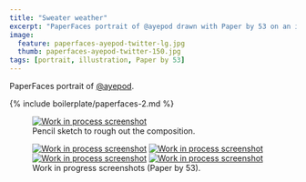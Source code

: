 ```yaml
---
title: "Sweater weather"
excerpt: "PaperFaces portrait of @ayepod drawn with Paper by 53 on an iPad."
image: 
  feature: paperfaces-ayepod-twitter-lg.jpg
  thumb: paperfaces-ayepod-twitter-150.jpg
tags: [portrait, illustration, Paper by 53]
---
```


PaperFaces portrait of [@ayepod](http://twitter.com/ayepod).

{% include boilerplate/paperfaces-2.md %}

<figure>
	<a href="{{ site.url }}/assets/images/paperfaces-ayepod-process-1-lg.jpg"><img src="{{ site.url }}/assets/images/paperfaces-ayepod-process-1-750.jpg" alt="Work in process screenshot"></a>
	<figcaption>Pencil sketch to rough out the composition.</figcaption>
</figure>

<figure class="half">
	<a href="{{ site.url }}/assets/images/paperfaces-ayepod-process-2-lg.jpg"><img src="{{ site.url }}/assets/images/paperfaces-ayepod-process-2-600.jpg" alt="Work in process screenshot"></a>
	<a href="{{ site.url }}/assets/images/paperfaces-ayepod-process-3-lg.jpg"><img src="{{ site.url }}/assets/images/paperfaces-ayepod-process-3-600.jpg" alt="Work in process screenshot"></a>
	<a href="{{ site.url }}/assets/images/paperfaces-ayepod-process-4-lg.jpg"><img src="{{ site.url }}/assets/images/paperfaces-ayepod-process-4-600.jpg" alt="Work in process screenshot"></a>
	<a href="{{ site.url }}/assets/images/paperfaces-ayepod-process-5-lg.jpg"><img src="{{ site.url }}/assets/images/paperfaces-ayepod-process-5-600.jpg" alt="Work in process screenshot"></a>
	<figcaption>Work in progress screenshots (Paper by 53).</figcaption>
</figure>